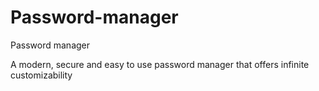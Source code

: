 # Password-manager
Password manager

A modern, secure and easy to use password manager that offers infinite customizability
